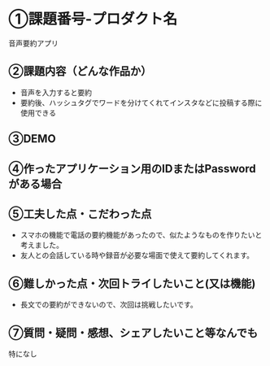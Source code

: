 # ①課題番号-プロダクト名

音声要約アプリ

## ②課題内容（どんな作品か）

- 音声を入力すると要約
- 要約後、ハッシュタグでワードを分けてくれてインスタなどに投稿する際に使用できる

## ③DEMO


## ④作ったアプリケーション用のIDまたはPasswordがある場合


## ⑤工夫した点・こだわった点

- スマホの機能で電話の要約機能があったので、似たようなものを作りたいと考えました。
- 友人との会話している時や録音が必要な場面で使えて要約してくれます。

## ⑥難しかった点・次回トライしたいこと(又は機能)

- 長文での要約ができないので、次回は挑戦したいです。

## ⑦質問・疑問・感想、シェアしたいこと等なんでも

特になし
